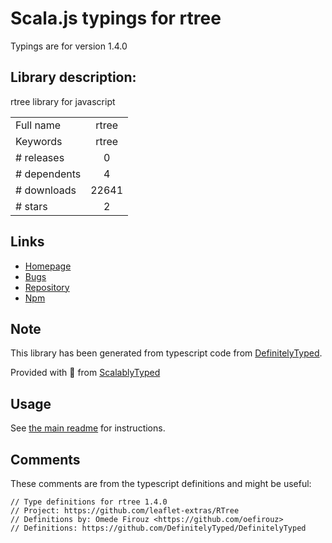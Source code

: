 
# Scala.js typings for rtree

Typings are for version 1.4.0

## Library description:
rtree library for javascript

|                    |                 |
| ------------------ | :-------------: |
| Full name          | rtree |
| Keywords           | rtree |
| # releases         | 0 |
| # dependents       | 4 |
| # downloads        | 22641 |
| # stars            | 2 |

## Links
- [Homepage](https://github.com/leaflet-extras/RTree)
- [Bugs](https://github.com/leaflet-extras/RTree/issues)
- [Repository](https://github.com/leaflet-extras/RTree)
- [Npm](https://www.npmjs.com/package/rtree)
    


## Note
This library has been generated from typescript code from [DefinitelyTyped](https://definitelytyped.org).

Provided with :purple_heart: from [ScalablyTyped](https://github.com/oyvindberg/ScalablyTyped)

## Usage
See [the main readme](../../readme.md) for instructions.

## Comments

These comments are from the typescript definitions and might be useful:
```
// Type definitions for rtree 1.4.0
// Project: https://github.com/leaflet-extras/RTree 
// Definitions by: Omede Firouz <https://github.com/oefirouz>
// Definitions: https://github.com/DefinitelyTyped/DefinitelyTyped

```

